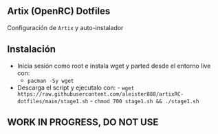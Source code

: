 ## Artix (OpenRC) Dotfiles

Configuración de `Artix` y auto-instalador

## Instalación

- Inicia sesión como root e instala wget y parted desde el entorno live con:
    - `pacman -Sy wget`
- Descarga el script y ejecutalo con:
        - `wget https://raw.githubusercontent.com/aleister888/artixRC-dotfiles/main/stage1.sh`
        - `chmod 700 stage1.sh && ./stage1.sh`

## WORK IN PROGRESS, DO NOT USE
